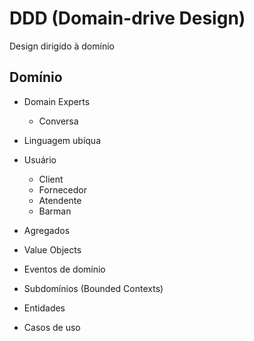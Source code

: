 # DDD (Domain-drive Design)

Design dirigido à domínio

## Domínio

- Domain Experts
  - Conversa
- Linguagem ubíqua

- Usuário

  - Client
  - Fornecedor
  - Atendente
  - Barman

- Agregados
- Value Objects
- Eventos de domínio
- Subdomínios (Bounded Contexts)
- Entidades
- Casos de uso
